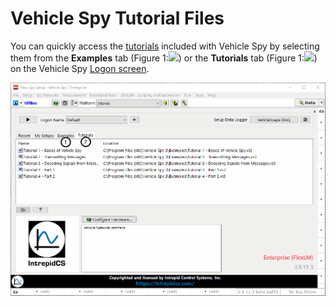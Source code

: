 # Vehicle Spy Tutorial Files

You can quickly access the [tutorials](./) included with Vehicle Spy by selecting them from the **Examples** tab (Figure 1:![](https://cdn.intrepidcs.net/support/VehicleSpy/assets/smOne.gif)) or the **Tutorials** tab (Figure 1:![](https://cdn.intrepidcs.net/support/VehicleSpy/assets/smTwo.gif)) on the Vehicle Spy [Logon screen](../basic-operation-of-vehicle-spy/the-logon-screen.md).

![Figure 1: Select a tutorial from the Tutorial menu or the Examples tab.](../.gitbook/assets/spyexamplefinished.gif)
